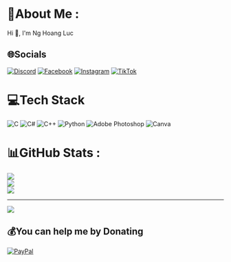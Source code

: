 # 💫About Me :
Hi 👋, I'm Ng Hoang Luc

## 🌐Socials
[![Discord](https://img.shields.io/badge/Discord-%237289DA.svg?logo=discord&logoColor=white)](htttps://discord.gg/nguyenhoangluc) [![Facebook](https://img.shields.io/badge/Facebook-%231877F2.svg?logo=Facebook&logoColor=white)](https://facebook.com/nguyenhoangluc.user) [![Instagram](https://img.shields.io/badge/Instagram-%23E4405F.svg?logo=Instagram&logoColor=white)](https://instagram.com/hoangflucwc) [![TikTok](https://img.shields.io/badge/TikTok-%23000000.svg?logo=TikTok&logoColor=white)](https://tiktok.com/@lucvatu) 

# 💻Tech Stack
![C](https://img.shields.io/badge/c-%2300599C.svg?style=for-the-badge&logo=c&logoColor=white) ![C#](https://img.shields.io/badge/c%23-%23239120.svg?style=for-the-badge&logo=c-sharp&logoColor=white) ![C++](https://img.shields.io/badge/c++-%2300599C.svg?style=for-the-badge&logo=c%2B%2B&logoColor=white) ![Python](https://img.shields.io/badge/python-3670A0?style=for-the-badge&logo=python&logoColor=ffdd54) ![Adobe Photoshop](https://img.shields.io/badge/adobephotoshop-%2331A8FF.svg?style=for-the-badge&logo=adobephotoshop&logoColor=white) ![Canva](https://img.shields.io/badge/Canva-%2300C4CC.svg?style=for-the-badge&logo=Canva&logoColor=white)
# 📊GitHub Stats :
![](https://github-readme-stats.vercel.app/api?username=NgHoangLucDev&theme=ayu-mirage&hide_border=true&include_all_commits=true&count_private=false)<br/>
![](https://github-readme-streak-stats.herokuapp.com/?user=NgHoangLucDev&theme=ayu-mirage&hide_border=true)<br/>
![](https://github-readme-stats.vercel.app/api/top-langs/?username=NgHoangLucDev&theme=ayu-mirage&hide_border=true&include_all_commits=true&count_private=false&layout=compact)

---
[![](https://visitcount.itsvg.in/api?id=NgHoangLucDev&icon=1&color=0)](https://visitcount.itsvg.in)

  ## 💰You can help me by Donating
  [![PayPal](https://img.shields.io/badge/PayPal-00457C?style=for-the-badge&logo=paypal&logoColor=white)](https://paypal.me/0986046133) 

  <!-- Proudly created with GPRM ( https://gprm.itsvg.in ) -->
  
